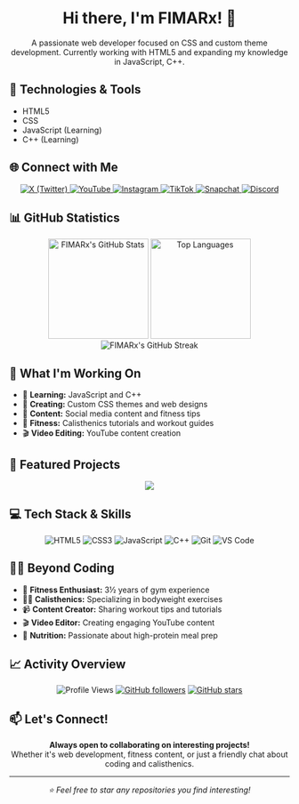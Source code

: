 <h1 align="center">Hi there, I'm FIMARx! 👋</h1>

<p align="center">
A passionate web developer focused on CSS and custom theme development. Currently working with HTML5 and expanding my knowledge in JavaScript, C++.
</p>

## 🔧 Technologies & Tools
- HTML5
- CSS
- JavaScript (Learning)
- C++ (Learning)

## 🌐 Connect with Me

<p align="center">
<a href="https://x.com/fimarxfit" target="_blank">
<img src="https://img.shields.io/badge/X-000000?style=for-the-badge&logo=x&logoColor=white" alt="X (Twitter)" />
</a>
<a href="https://www.youtube.com/FIMARx" target="_blank">
<img src="https://img.shields.io/badge/YouTube-FF0000?style=for-the-badge&logo=youtube&logoColor=white" alt="YouTube" />
</a>
<a href="https://www.instagram.com/fimarxfit/" target="_blank">
<img src="https://img.shields.io/badge/Instagram-E4405F?style=for-the-badge&logo=instagram&logoColor=white" alt="Instagram" />
</a>
<a href="https://www.tiktok.com/@fimarxfit" target="_blank">
<img src="https://img.shields.io/badge/TikTok-000000?style=for-the-badge&logo=tiktok&logoColor=white" alt="TikTok" />
</a>
<a href="https://www.snapchat.com/add/fimarxfit?share_id=smRoVMbyjRE&locale=en-US" target="_blank">
<img src="https://img.shields.io/badge/Snapchat-FFFC00?style=for-the-badge&logo=snapchat&logoColor=black" alt="Snapchat" />
</a>
<a href="https://discord.gg/YbBFXQCRKb" target="_blank">
<img src="https://img.shields.io/badge/Discord-7289DA?style=for-the-badge&logo=discord&logoColor=white" alt="Discord" />
</a>
</p>

## 📊 GitHub Statistics

<div align="center">

<img height="180em" src="https://github-readme-stats.vercel.app/api?username=fimarx&show_icons=true&theme=dracula&include_all_commits=true&count_private=true&hide_border=true" alt="FIMARx's GitHub Stats" />
<img height="180em" src="https://github-readme-stats.vercel.app/api/top-langs/?username=fimarx&layout=compact&theme=dracula&hide_border=true&langs_count=8" alt="Top Languages" />

</div>

<div align="center">

<img src="https://github-readme-streak-stats.herokuapp.com/?user=fimarx&theme=dracula&hide_border=true" alt="FIMARx's GitHub Streak" />

</div>

## 🎯 What I'm Working On
- 🌱 **Learning:** JavaScript and C++
- 🎨 **Creating:** Custom CSS themes and web designs
- 📱 **Content:** Social media content and fitness tips
- 💪 **Fitness:** Calisthenics tutorials and workout guides
- 🎬 **Video Editing:** YouTube content creation

## 🚀 Featured Projects

<div align="center">

<!-- Replace these with your actual repository names -->
<a href="https://github.com/fimarx/fimarx">
  <img src="https://github-readme-stats.vercel.app/api/pin/?username=fimarx&repo=fimarx&theme=dracula&hide_border=true" />
</a>

<!-- Add more repositories here when you have them -->
<!-- 
<a href="https://github.com/fimarx/your-project">
  <img src="https://github-readme-stats.vercel.app/api/pin/?username=fimarx&repo=your-project&theme=dracula&hide_border=true" />
</a>
-->

</div>

## 💻 Tech Stack & Skills

<div align="center">

![HTML5](https://img.shields.io/badge/HTML5-E34F26?style=for-the-badge&logo=html5&logoColor=white)
![CSS3](https://img.shields.io/badge/CSS3-1572B6?style=for-the-badge&logo=css3&logoColor=white)
![JavaScript](https://img.shields.io/badge/JavaScript-F7DF1E?style=for-the-badge&logo=javascript&logoColor=black)
![C++](https://img.shields.io/badge/C++-00599C?style=for-the-badge&logo=cplusplus&logoColor=white)
![Git](https://img.shields.io/badge/Git-F05032?style=for-the-badge&logo=git&logoColor=white)
![VS Code](https://img.shields.io/badge/VS_Code-007ACC?style=for-the-badge&logo=visual-studio-code&logoColor=white)

</div>

## 🏋️‍♂️ Beyond Coding
- 💪 **Fitness Enthusiast:** 3½ years of gym experience
- 🤸‍♂️ **Calisthenics:** Specializing in bodyweight exercises
- 📹 **Content Creator:** Sharing workout tips and tutorials
- 🎬 **Video Editor:** Creating engaging YouTube content
- 🍳 **Nutrition:** Passionate about high-protein meal prep

## 📈 Activity Overview

<div align="center">

![Profile Views](https://komarev.com/ghpvc/?username=fimarx&color=blueviolet&style=flat-square&label=Profile+Views)
[![GitHub followers](https://img.shields.io/github/followers/fimarx?label=Follow&style=social)](https://github.com/fimarx)
[![GitHub stars](https://img.shields.io/github/stars/fimarx?label=Stars&style=social)](https://github.com/fimarx)

</div>

## 📫 Let's Connect!

<p align="center">
<strong>Always open to collaborating on interesting projects!</strong><br>
Whether it's web development, fitness content, or just a friendly chat about coding and calisthenics.
</p>

---

<p align="center">
<i>⭐ Feel free to star any repositories you find interesting!</i>
</p>
